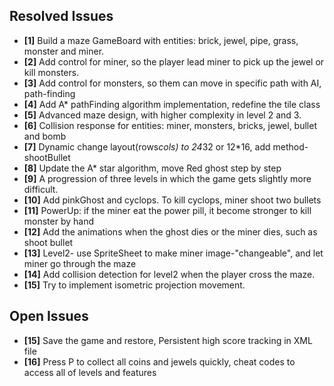 ## Resolved Issues ##
- **[1]**  Build a maze GameBoard with entities: brick, jewel, pipe, grass, monster and miner. 
- **[2]**  Add control for miner, so the player lead miner to pick up the jewel or kill monsters.
- **[3]**  Add control for monsters, so them can move in specific path with AI, path-finding 
- **[4]**  Add A* pathFinding algorithm implementation, redefine the tile class
- **[5]**  Advanced maze design, with higher complexity in level 2 and 3.
- **[6]**  Collision response for entities: miner, monsters, bricks, jewel, bullet and bomb
- **[7]**  Dynamic change layout(rows*cols) to 24*32 or 12*16, add method-shootBullet 
- **[8]**  Update the A* star algorithm, move Red ghost step by step
- **[9]**  A progression of three levels in which the game gets slightly more difficult. 
- **[10]** Add pinkGhost and cyclops. To kill cyclops, miner shoot two bullets
- **[11]** PowerUp: if the miner eat the power pill, it become stronger to kill monster by hand
- **[12]** Add the animations when the ghost dies or the miner dies, such as shoot bullet
- **[13]** Level2- use SpriteSheet to make miner image-"changeable", and let miner go through the maze
- **[14]** Add collision detection for level2 when the player  cross the maze. 
- **[15]** Try to implement isometric projection movement.

## Open Issues ##

- **[15]** Save the game and restore, Persistent high score tracking in XML file
- **[16]** Press P to collect all coins and jewels quickly, cheat codes to access all of levels and features 

